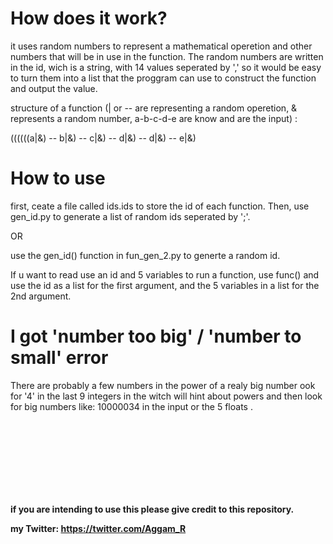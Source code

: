 # How does it work?
it uses random numbers to represent a mathematical operetion and other numbers that will be in use in the function.
The random numbers are written in the id, wich is a string, with 14 values seperated by ',' so it would be easy to turn them into a list that the proggram can use to construct the function and output the value.

structure of a function (| or --  are representing a random operetion, & represents a random number, a-b-c-d-e are know and are the input) :

((((((a|&)   --   b|&)   --   c|&)   --   d|&)   --   d|&)   --   e|&)




# How to use

first,  ceate a file called ids.ids to store the id of each function.
Then, use gen_id.py to generate a list of random ids seperated by ';'.

OR

use the gen_id() function in fun_gen_2.py to generte a random id.

If u want to read use an id and 5 variables to run a function, use func() and use the id as a list for the first argument, and the 5 variables in a list for the 2nd argument.

# I got 'number too big' / 'number to small' error 
There are probably a few numbers in the power of a realy big number
ook for '4' in the last 9 integers in the witch will hint about powers and then look for big numbers like:
10000034 in the input or the 5 floats .




<br><br><br><br><br><br><br>




<b> if you are intending to use this please give credit to this repository. </b>

<b> my Twitter: https://twitter.com/Aggam_R </b>
